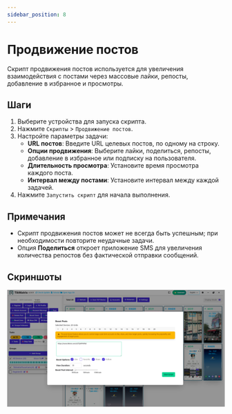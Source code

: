 ```yaml
---
sidebar_position: 8
---
```


# Продвижение постов

Скрипт продвижения постов используется для увеличения взаимодействия с постами через массовые лайки, репосты, добавление в избранное и просмотры.

## Шаги

1. Выберите устройства для запуска скрипта.
2. Нажмите `Скрипты` > `Продвижение постов`.
3. Настройте параметры задачи:
    - **URL постов**: Введите URL целевых постов, по одному на строку.
    - **Опции продвижения**: Выберите лайки, поделиться, репосты, добавление в избранное или подписку на пользователя.
    - **Длительность просмотра**: Установите время просмотра каждого поста.
    - **Интервал между постами**: Установите интервал между каждой задачей.
4. Нажмите `Запустить скрипт` для начала выполнения.

## Примечания

- Скрипт продвижения постов может не всегда быть успешным; при необходимости повторите неудачные задачи.
- Опция **Поделиться** откроет приложение SMS для увеличения количества репостов без фактической отправки сообщений.

## Скриншоты

![Продвижение постов](../img/boost-posts.png)
